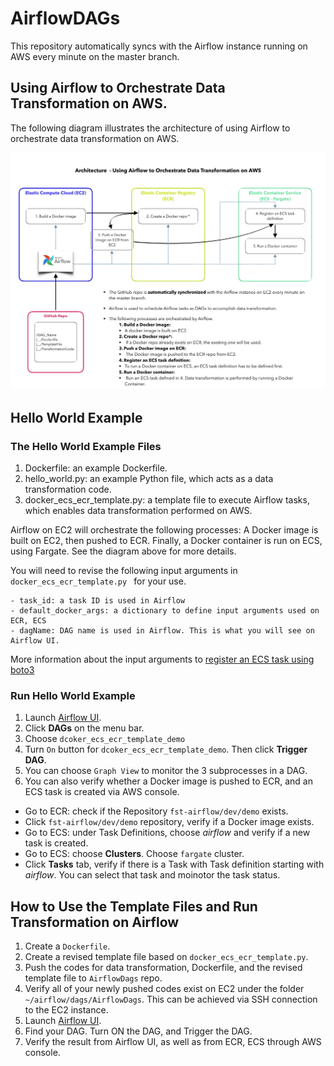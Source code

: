 # AirflowDAGs
This repository automatically syncs with the Airflow instance running on AWS every minute on the master branch.

##  Using Airflow to Orchestrate Data Transformation on AWS.
The following diagram illustrates the architecture of using Airflow to orchestrate data transformation on AWS.


![System diagram for using Airflow on AWS](/image/airflow_v6.png)


## Hello World Example
### The Hello World Example Files
1. Dockerfile: an example Dockerfile.
2. hello_world.py: an example Python file, which acts as a data transformation code.
3. docker_ecs_ecr_template.py: a template file to execute Airflow tasks, which enables data transformation performed on AWS. 

Airflow on EC2 will orchestrate the following processes: A Docker image is built on EC2, then pushed to ECR. Finally, a Docker container is run on ECS, using Fargate. See the diagram above for more details. <br> 

You will need to revise the following input arguments in ```docker_ecs_ecr_template.py ``` for your use. 

``` 
- task_id: a task ID is used in Airflow
- default_docker_args: a dictionary to define input arguments used on ECR, ECS
- dagName: DAG name is used in Airflow. This is what you will see on Airflow UI.
```

More information about the input arguments to 
[register an ECS task using boto3](https://boto3.amazonaws.com/v1/documentation/api/latest/reference/services/ecs.html#ECS.Client.register_task_definition)

### Run Hello World Example
1. Launch [Airflow UI](https://fst-apc-airflow.agro.services/admin/).
1. Click **DAGs** on the menu bar.
1. Choose ``` dcoker_ecs_ecr_template_demo ```
1. Turn ```On``` button for ``` dcoker_ecs_ecr_template_demo ```. Then click **Trigger DAG**.
1. You can choose ```Graph View``` to monitor the 3 subprocesses in a DAG.
1. You can also verify whether a Docker image is pushed to ECR, and an ECS task is created via AWS console.

* Go to ECR: check if the Repository ``` fst-airflow/dev/demo ``` exists.
* Click ``` fst-airflow/dev/demo ``` repository, verify if a Docker image exists.
* Go to ECS: under Task Definitions, choose *airflow* and verify if a new task is created.
* Go to ECS: choose **Clusters**. Choose ```fargate``` cluster.
* Click **Tasks** tab, verify if there is a Task with Task definition starting with *airflow*. You can select that task and moinotor the task status.

## How to Use the Template Files and Run Transformation on Airflow
1. Create a ```Dockerfile```.
1. Create a revised template file based on  ```docker_ecs_ecr_template.py```.
1. Push the codes for data transformation, Dockerfile, and the revised template file to ```AirflowDags``` repo. 
1. Verify all of your newly pushed codes exist on EC2 under the folder ``` ~/airflow/dags/AirflowDags ```. This can be achieved via SSH connection to the EC2 instance.
1. Launch [Airflow UI](https://fst-apc-airflow.agro.services/admin/).
1. Find your DAG. Turn ON the DAG, and Trigger the DAG.
1. Verify the result from Airflow UI, as well as from ECR, ECS through AWS console.
